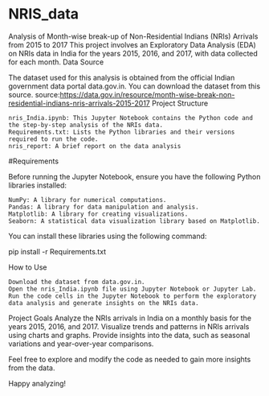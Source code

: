 # NRIS_data
Analysis of Month-wise break-up of Non-Residential Indians (NRIs) Arrivals from 2015 to 2017 
This project involves an Exploratory Data Analysis (EDA) on NRIs data in India for the years 2015, 2016, and 2017, with data collected for each month.
Data Source

The dataset used for this analysis is obtained from the official Indian government data portal data.gov.in. You can download the dataset from this source.
  source:https://data.gov.in/resource/month-wise-break-non-residential-indians-nris-arrivals-2015-2017
Project Structure

    nris_India.ipynb: This Jupyter Notebook contains the Python code and the step-by-step analysis of the NRIs data.
    Requirements.txt: Lists the Python libraries and their versions required to run the code.
    nris_report: A brief report on the data analysis
    

#Requirements

Before running the Jupyter Notebook, ensure you have the following Python libraries installed:

    NumPy: A library for numerical computations.
    Pandas: A library for data manipulation and analysis.
    Matplotlib: A library for creating visualizations.
    Seaborn: A statistical data visualization library based on Matplotlib.

You can install these libraries using the following command:

pip install -r Requirements.txt

How to Use

    Download the dataset from data.gov.in.
    Open the nris_India.ipynb file using Jupyter Notebook or Jupyter Lab.
    Run the code cells in the Jupyter Notebook to perform the exploratory data analysis and generate insights on the NRIs data.

Project Goals
    Analyze the NRIs arrivals in India on a monthly basis for the years 2015, 2016, and 2017.
    Visualize trends and patterns in NRIs arrivals using charts and graphs.
    Provide insights into the data, such as seasonal variations and year-over-year comparisons.

    

Feel free to explore and modify the code as needed to gain more insights from the data.

Happy analyzing!
